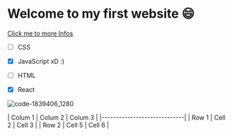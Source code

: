 # Welcome to my first website 😄


[Click me to more Infos](https://google.com)

- [ ] CSS

- [x] JavaScript xD :)
- [ ] HTML
- [x] React

![code-1839406_1280](https://github.com/PhilZa92/First-Repository/assets/147039345/2918a8df-6388-43df-b735-b7591b94097b)

| Colum 1 | Colum 2 | Colum 3 |
|-----------------------------|
| Row 1   | Cell 2  | Cell 3  |
| Row 2   | Cell 5  | Cell 6  |
